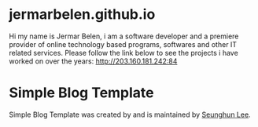 # jermarbelen.github.io
Hi my name is Jermar Belen, i am a software developer and a premiere provider of online technology based programs, softwares and other IT related services. Please follow the link below to see the projects i have worked on over the years:
http://203.160.181.242:84

# Simple Blog Template
Simple Blog Template was created by and is maintained by 
[Seunghun Lee](https://github.com/earlbread).
